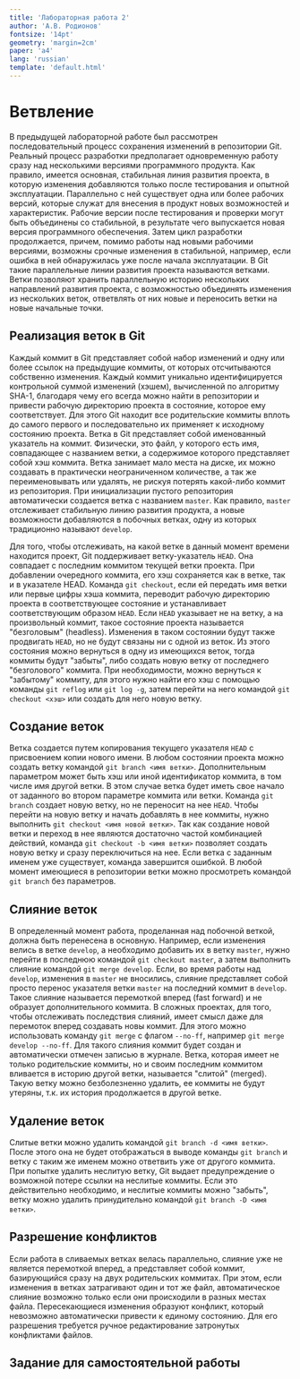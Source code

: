 ```yaml
---
title: 'Лабораторная работа 2'
author: 'А.В. Родионов'
fontsize: '14pt'
geometry: 'margin=2cm'
paper: 'a4'
lang: 'russian'
template: 'default.html'
---
```


# Ветвление

В предыдущей лабораторной работе был рассмотрен последовательный процесс сохранения изменений в
репозитории Git. Реальный процесс разработки предполагает одновременную работу сразу над несколькими
версиями программного продукта. Как правило, имеется основная, стабильная линия развития проекта, в
которую изменения добавляются только после тестирования и опытной эксплуатации. Параллельно с ней
существует одна или более рабочих версий, которые служат для внесения в продукт новых возможностей и
характеристик. Рабочие версии после тестирования и проверки могут быть объединены со стабильной, в
результате чего выпускается новая версия программного обеспечения. Затем цикл разработки
продолжается, причем, помимо работы над новыми рабочими версиями, возможны срочные изменения в
стабильной, например, если ошибка в ней обнаружилась уже после начала эксплуатации. В Git
такие параллельные линии развития проекта называются ветками. Ветки позволяют хранить параллельную
историю нескольких направлений развития проекта, с возможностью объединять изменения из нескольких
веток, ответвлять от них новые и переносить ветки на новые начальные точки.

## Реализация веток в Git

Каждый коммит в Git представляет собой набор изменений и одну или более ссылок на предыдущие
коммиты, от которых отсчитываются собственно изменения. Каждый коммит уникально идентифицируется
контрольной суммой изменений (хэшем), вычисленной по алгоритму SHA-1, благодаря чему его всегда
можно найти в репозитории и привести рабочую директорию проекта в состояние, которое ему
соответствует. Для этого Git находит все родительские коммиты вплоть до самого первого и
последовательно их применяет к исходному состоянию проекта. Ветка в Git представляет собой
именованный указатель на коммит. Физически, это файл, у которого есть имя, совпадающее с названием
ветки, а содержимое которого представляет собой хэш коммита. Ветка занимает мало места на диске, их
можно создавать в практически неограниченном количестве, а так же переименовывать или удалять, не
рискуя потерять какой-либо коммит из репозитория. При инициализации пустого репозитория
автоматически создается ветка с названием `master`. Как правило, `master` отслеживает стабильную
линию развития продукта, а новые возможности добавляются в побочных ветках, одну из которых
традиционно называют `develop`.

Для того, чтобы отслеживать, на какой ветке в данный момент времени находится проект, Git
поддерживает ветку-указатель `HEAD`. Она совпадает с последним коммитом текущей ветки проекта. При
добавлении очередного коммита, его хэш сохраняется как в ветке, так и в указателе HEAD. Команда `git
checkout`, если ей передать имя ветки или первые цифры хэша коммита, переводит рабочую директорию
проекта в соответствующее состояние и устанавливает соответствующим образом `HEAD`. Если `HEAD`
указывает не на ветку, а на произвольный коммит, такое состояние проекта называется "безголовым"
(headless). Изменения в таком состоянии будут также продвигать `HEAD`, но не будут связаны ни с
одной из веток. Из этого состояния можно вернуться в одну из имеющихся веток, тогда коммиты будут
"забыты", либо создать новую ветку от последнего "безголового" коммита. При необходимости, можно
вернуться к "забытому" коммиту, для этого нужно найти его хэш с помощью команды `git reflog` или
`git log -g`, затем перейти на него командой `git checkout <хэш>` или создать для него новую ветку.

## Создание веток

Ветка создается путем копирования текущего указателя `HEAD` с присвоением копии нового имени. В
любом состоянии проекта можно создать ветку командой `git branch <имя ветки>`. Дополнительным
параметром может быть хэш или иной идентификатор коммита, в том числе имя другой ветки. В этом
случае ветка будет иметь свое начало от заданного во втором параметре коммита или ветки. Команда
`git branch` создает новую ветку, но не переносит на нее `HEAD`. Чтобы перейти на новую ветку и
начать добавлять в нее коммиты, нужно выполнить `git checkout <имя новой ветки>`. Так как создание
новой ветки и переход в нее являются достаточно частой комбинацией действий, команда `git checkout
-b <имя ветки>` позволяет создать новую ветку и сразу переключиться на нее. Если ветка с заданным
именем уже существует, команда завершится ошибкой. В любой момент имеющиеся в репозитории ветки
можно просмотреть командой `git branch` без параметров.

## Слияние веток

В определенный момент работа, проделанная над побочной веткой, должна быть перенесена в основную.
Например, если изменения велись в ветке `develop`, а необходимо добавить их в ветку `master`, нужно
перейти в последнюю командой `git checkout master`, а затем выполнить слияние командой `git merge
develop`. Если, во время работы над `develop`, изменения в `master` не вносились, слияние
представляет собой просто перенос указателя ветки `master` на последний коммит в `develop`. Такое
слияние называется перемоткой вперед (fast forward) и не образует дополнительного коммита. В сложных
проектах, для того, чтобы отслеживать последствия слияний, имеет смысл даже для перемоток вперед
создавать новы коммит. Для этого можно использовать команду `git merge` с флагом `--no-ff`, например
`git merge develop --no-ff`. Для такого слияния коммит будет создан и автоматически отмечен записью
в журнале. Ветка, которая имеет не только родительские коммиты, но и своим последним коммитом
вливается в историю другой ветки, называется "слитой" (merged). Такую ветку можно безболезненно
удалить, ее коммиты не будут утеряны, т.к. их история продолжается в другой ветке.

## Удаление веток

Слитые ветки можно удалить командой `git branch -d <имя ветки>`. После этого она не будет
отображаться в выводе команды `git branch` и ветку с таким же именем можно ответвить уже от другого
коммита. При попытке удалить неслитую ветку, Git выдает предупреждение о возможной потере ссылки на
неслитые коммиты. Если это действительно необходимо, и неслитые коммиты можно "забыть", ветку можно
удалить принудительно командой `git branch -D <имя ветки>`.

## Разрешение конфликтов

Если работа в сливаемых ветках велась параллельно, слияние уже не является перемоткой вперед, а
представляет собой коммит, базирующийся сразу на двух родительских коммитах. При этом, если
изменения в ветках затрагивают один и тот же файл, автоматическое слияние возможно только если они
происходили в разных местах файла. Пересекающиеся изменения образуют конфликт, который невозможно
автоматически привести к единому состоянию. Для его разрешения требуется ручное редактирование
затронутых конфликтами файлов.

## Задание для самостоятельной работы
